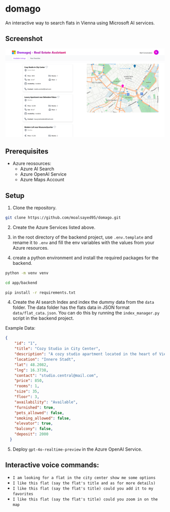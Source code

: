 # domago

An interactive way to search flats in Vienna using Microsoft AI services.

## Screenshot

![Screenshot of domago](ui\v1.png)

## Prerequisites
- Azure reosources:
    - Azure AI Search
    - Azure OpenAI Service
    - Azure Maps Account

## Setup
1. Clone the repository.

```bash	
git clone https://github.com/moalsayed95/domago.git
```

2. Create the Azure Services listed above.

3. in the root directory of the backend project, use `.env.template` and rename it to `.env` and fill the env variables with the values from your Azure resources.

4. create a python environment and install the required packages for the backend.

```bash
python -m venv venv
```

```bash
cd app/backend
```
```bash
pip install -r requirements.txt
```

4. Create the AI search Index and index the dummy data from the `data` folder. The data folder has the flats data in JSON format `data/flat_cata.json`. You can do this by running the `index_manager.py` script in the backend project.

Example Data:  
```json
{
    "id": "1",
    "title": "Cozy Studio in City Center",
    "description": "A cozy studio apartment located in the heart of Vienna, just steps from Stephansplatz. Ideal for professionals or students seeking a central location.",
    "location": "Innere Stadt",
    "lat": 48.2082,
    "lng": 16.3738,
    "contact": "studio.central@mail.com",
    "price": 850,
    "rooms": 1,
    "size": 35,
    "floor": 3,
    "availability": "Available",
    "furnished": true,
    "pets_allowed": false,
    "smoking_allowed": false,
    "elevator": true,
    "balcony": false,
    "deposit": 2000
  }
```	

5. Deploy `gpt-4o-realtime-preview` in the Azure OpenAI Service.


## Interactive voice commands:
- `I am looking for a flat in the city center show me some options`
- `I like this flat (say the flat's title and as for more details)`
- `I like this flat (say the flat's title) could you add it to my favorites`
- `I like this flat (say the flat's title) could you zoom in on the map`
